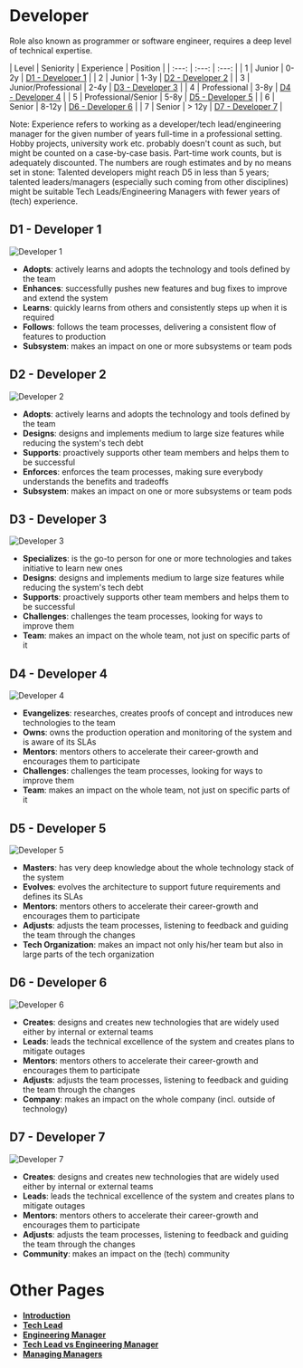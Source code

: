 # Developer

Role also known as programmer or software engineer, requires a deep level of technical expertise.

| Level | Seniority | Experience | Position |
| :---: | :---: | :---: |
| 1 | Junior | 0-2y | [D1 - Developer 1](#d1---developer-1) |
| 2 | Junior | 1-3y | [D2 - Developer 2](#d2---developer-2) |
| 3 | Junior/Professional | 2-4y | [D3 - Developer 3](#d3---developer-3) |
| 4 | Professional | 3-8y | [D4 - Developer 4](#d4---developer-4) |
| 5 | Professional/Senior | 5-8y | [D5 - Developer 5](#d5---developer-5) |
| 6 | Senior | 8-12y | [D6 - Developer 6](#d6---developer-6) |
| 7 | Senior | > 12y | [D7 - Developer 7](#d7---developer-7) |

Note: Experience refers to working as a developer/tech lead/engineering manager for the given number of years full-time in a professional setting. Hobby projects, university work etc. probably doesn't count as such, but might be counted on a case-by-case basis. Part-time work counts, but is adequately discounted. The numbers are rough estimates and by no means set in stone: Talented developers might reach D5 in less than 5 years; talented leaders/managers (especially such coming from other disciplines) might be suitable Tech Leads/Engineering Managers with fewer years of (tech) experience.

## D1 - Developer 1

![Developer 1](/charts/developer-1.png)

* **Adopts**: actively learns and adopts the technology and tools defined by the team
* **Enhances**: successfully pushes new features and bug fixes to improve and extend the system
* **Learns**: quickly learns from others and consistently steps up when it is required
* **Follows**: follows the team processes, delivering a consistent flow of features to production
* **Subsystem**: makes an impact on one or more subsystems or team pods

## D2 - Developer 2

![Developer 2](/charts/developer-2.png)

* **Adopts**: actively learns and adopts the technology and tools defined by the team
* **Designs**: designs and implements medium to large size features while reducing the system's tech debt
* **Supports**: proactively supports other team members and helps them to be successful
* **Enforces**: enforces the team processes, making sure everybody understands the benefits and tradeoffs
* **Subsystem**: makes an impact on one or more subsystems or team pods

## D3 - Developer 3

![Developer 3](/charts/developer-3.png)

* **Specializes**: is the go-to person for one or more technologies and takes initiative to learn new ones
* **Designs**: designs and implements medium to large size features while reducing the system's tech debt
* **Supports**: proactively supports other team members and helps them to be successful
* **Challenges**: challenges the team processes, looking for ways to improve them
* **Team**: makes an impact on the whole team, not just on specific parts of it

## D4 - Developer 4

![Developer 4](/charts/developer-4.png)

* **Evangelizes**: researches, creates proofs of concept and introduces new technologies to the team
* **Owns**: owns the production operation and monitoring of the system and is aware of its SLAs
* **Mentors**: mentors others to accelerate their career-growth and encourages them to participate
* **Challenges**: challenges the team processes, looking for ways to improve them
* **Team**: makes an impact on the whole team, not just on specific parts of it

## D5 - Developer 5

![Developer 5](/charts/developer-5.png)

* **Masters**: has very deep knowledge about the whole technology stack of the system
* **Evolves**: evolves the architecture to support future requirements and defines its SLAs
* **Mentors**: mentors others to accelerate their career-growth and encourages them to participate
* **Adjusts**: adjusts the team processes, listening to feedback and guiding the team through the changes
* **Tech Organization**: makes an impact not only his/her team but also in large parts of the tech organization

## D6 - Developer 6

![Developer 6](/charts/developer-6.png)

* **Creates**: designs and creates new technologies that are widely used either by internal or external teams
* **Leads**: leads the technical excellence of the system and creates plans to mitigate outages
* **Mentors**: mentors others to accelerate their career-growth and encourages them to participate
* **Adjusts**: adjusts the team processes, listening to feedback and guiding the team through the changes
* **Company**: makes an impact on the whole company (incl. outside of technology)

## D7 - Developer 7

![Developer 7](/charts/developer-7.png)

* **Creates**: designs and creates new technologies that are widely used either by internal or external teams
* **Leads**: leads the technical excellence of the system and creates plans to mitigate outages
* **Mentors**: mentors others to accelerate their career-growth and encourages them to participate
* **Adjusts**: adjusts the team processes, listening to feedback and guiding the team through the changes
* **Community**: makes an impact on the (tech) community

# Other Pages

* [**Introduction**](README.md)
* [**Tech Lead**](TechLead.md)
* [**Engineering Manager**](EngineeringManager.md)
* [**Tech Lead vs Engineering Manager**](TechLead-EngineeringManager.md)
* [**Managing Managers**](Managing-Managers.md)